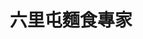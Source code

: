 ---
title: "六里屯麵食專家"
description: "六里屯麵食專家"
layout: shop
keywords:
  - 美食競賽
  - 台灣美食
  - 美食精選
datePublished: "2025-06-30"
dateModified: "2025-07-04"
city: "花蓮縣"
district: "吉安鄉"
address: "973花蓮縣吉安鄉建國路一段302號"
phone: "038577809"
geo: "23.988553373284326, 121.58537973850227"
google_map: "https://maps.app.goo.gl/LDDJZgq8eHit1Yq59"
footinder: "https://footinder.com.tw/%E8%8A%B1%E8%93%AE%E7%B8%A3%E5%90%89%E5%AE%89%E9%84%89/60785/"
official: "https://www.facebook.com/lltnoodle/"
award:
  - name: "台北國際牛肉麵節"
    year: "2024"
    entries:
      - group: "鮮食組"
        cooking_style: "紅燒"
        rank: "銀牌"

---